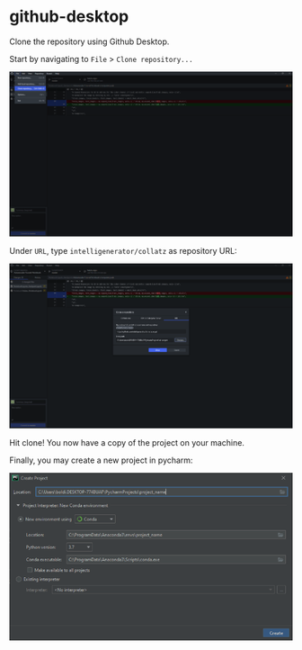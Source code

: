 # github-desktop

Clone the repository using Github Desktop.

Start by navigating to `File` > `Clone repository...`

![File > Clone repository](<static/Git Clone Repo 1.png>)

Under `URL`, type `intelligenerator/collatz` as repository URL:

![Specifying repo url](<static/Git Clone Repo 2.png>)

Hit clone! You now have a copy of the project on your machine.

Finally, you may create a new project in pycharm:

![Creating pycharm project](<static/Git Clone Repo 3.png>)
